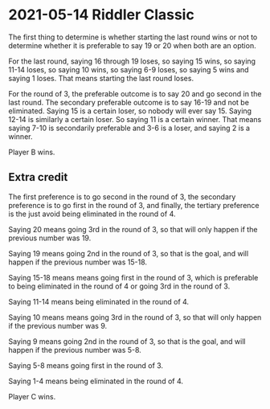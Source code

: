 2021-05-14 Riddler Classic
==========================
The first thing to determine is whether starting the last round wins or not
to determine whether it is preferable to say 19 or 20 when both are an option.

For the last round, saying 16 through 19 loses, so saying 15 wins, so saying
11-14 loses, so saying 10 wins, so saying 6-9 loses, so saying 5 wins and
saying 1 loses.  That means starting the last round loses.

For the round of 3, the preferable outcome is to say 20 and go second in the
last round.  The secondary preferable outcome is to say 16-19 and not be
eliminated.  Saying 15 is a certain loser, so nobody will ever say 15.
Saying 12-14 is similarly a certain loser.  So saying 11 is a certain winner.
That means saying 7-10 is secondarily preferable and 3-6 is a loser, and
saying 2 is a winner.

Player B wins.

Extra credit
------------
The first preference is to go second in the round of 3, the secondary
preference is to go first in the round of 3, and finally, the tertiary
preference is the just avoid being eliminated in the round of 4.

Saying 20 means going 3rd in the round of 3, so that will only happen
if the previous number was 19.

Saying 19 means going 2nd in the round of 3, so that is the goal, and will
happen if the previous number was 15-18.

Saying 15-18 means means going first in the round of 3, which is preferable
to being eliminated in the round of 4 or going 3rd in the round of 3.

Saying 11-14 means being eliminated in the round of 4.

Saying 10 means means going 3rd in the round of 3, so that will only
happen if the previous number was 9.

Saying 9 means going 2nd in the round of 3, so that is the goal, and will
happen if the previous number was 5-8.

Saying 5-8 means going first in the round of 3.

Saying 1-4 means being eliminated in the round of 4.

Player C wins.
